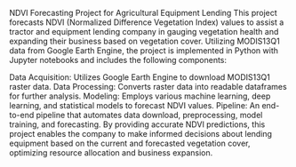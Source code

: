NDVI Forecasting Project for Agricultural Equipment Lending
This project forecasts NDVI (Normalized Difference Vegetation Index) values to assist a tractor and equipment lending company in gauging vegetation health and expanding their business based on vegetation cover. Utilizing MODIS13Q1 data from Google Earth Engine, the project is implemented in Python with Jupyter notebooks and includes the following components:

Data Acquisition: Utilizes Google Earth Engine to download MODIS13Q1 raster data.
Data Processing: Converts raster data into readable dataframes for further analysis.
Modeling: Employs various machine learning, deep learning, and statistical models to forecast NDVI values.
Pipeline: An end-to-end pipeline that automates data download, preprocessing, model training, and forecasting.
By providing accurate NDVI predictions, this project enables the company to make informed decisions about lending equipment based on the current and forecasted vegetation cover, optimizing resource allocation and business expansion.
